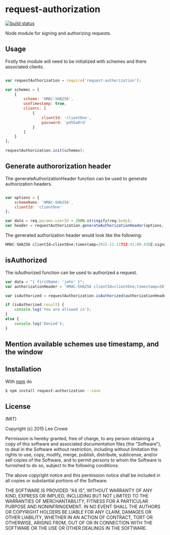 # request-authorization

[![build status](https://travis-ci.org/croweman/request-authorization.svg)](https://travis-ci.org/croweman/request-authorization)

Node module for signing and authorizing requests.

## Usage

Firstly the module will need to be initialized with schemes and there associated clients.

```js

var requestAuthorization = require('request-authorization');

var schemes = [
    {
        scheme: 'HMAC-SHA256',
        useTimestamp: true,
        clients: [
            {
                clientId: 'clientOne',
                password: 'p455w0rd'
            }
        ]
    }
];

requestAuthorization.init(schemes);

```

## Generate authororization header

The generateAuthorizationHeader function can be used to generate authorization headers.

```js

var options = {
    schemeName: 'HMAC-SHA256',
    clientId: 'clientOne'
};

var data = req.params.userId + JSON.stringify(req.body);
var header = requestAuthorization.generateAuthorizationHeader(options, data);
```

The generated authorization header would look like the following:

```js
HMAC-SHA256 clientId=clientOne;timestamp=2015-11-11T13:41:09.430Z;signature=cCqTvX6CZDv1N00QUP1lsvzSO6SFawQHz1bTHCeBnyA=
```

## isAuthorized

The isAuthorized function can be used to authorized a request.

```js
var data = "{ firstName: 'john' }";
var authorizationHeader = 'HMAC-SHA256 clientId=clientOne;timestamp=2015-11-05T12:12:35.675Z;signature=8+OIZQiZBqdBx5CGzVyMMfNhXPbhz2szJX2WqWrun5U=';

var isAuthorized = requestAuthorization.isAuthorized(authorizationHeader, data);

if (isAuthorized.result) {
    console.log('You are allowed in');
}
else {
    console.log('Denied');
}
```


## Mention available schemes use timestamp, and the window


## Installation

With [npm](http://npmjs.org) do

```bash
$ npm install request-authorization --save
```

## License

(MIT)

Copyright (c) 2015 Lee Crowe

Permission is hereby granted, free of charge, to any person obtaining a copy of
this software and associated documentation files (the "Software"), to deal in
the Software without restriction, including without limitation the rights to
use, copy, modify, merge, publish, distribute, sublicense, and/or sell copies
of the Software, and to permit persons to whom the Software is furnished to do
so, subject to the following conditions:

The above copyright notice and this permission notice shall be included in all
copies or substantial portions of the Software.

THE SOFTWARE IS PROVIDED "AS IS", WITHOUT WARRANTY OF ANY KIND, EXPRESS OR
IMPLIED, INCLUDING BUT NOT LIMITED TO THE WARRANTIES OF MERCHANTABILITY,
FITNESS FOR A PARTICULAR PURPOSE AND NONINFRINGEMENT. IN NO EVENT SHALL THE
AUTHORS OR COPYRIGHT HOLDERS BE LIABLE FOR ANY CLAIM, DAMAGES OR OTHER
LIABILITY, WHETHER IN AN ACTION OF CONTRACT, TORT OR OTHERWISE, ARISING FROM,
OUT OF OR IN CONNECTION WITH THE SOFTWARE OR THE USE OR OTHER DEALINGS IN THE
SOFTWARE.
